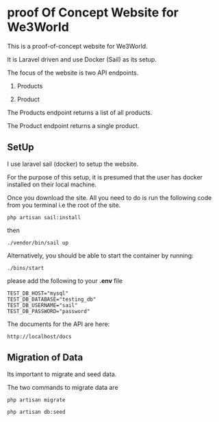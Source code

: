 # proof Of Concept Website for We3World

This is a proof-of-concept website for We3World.

It is Laravel driven and use Docker (Sail) as its setup.

The focus of the website is two API endpoints.

1.	Products

2.	Product

The Products endpoint returns a list of all products.

The Product endpoint returns a single product.

## SetUp 

I use laravel sail (docker) to setup the website. 

For the purpose of this setup, it is presumed that the user has docker installed on their local machine.

Once you download the site. All you need to do is run the following code from you terminal i.e the root of the site. 

    php artisan sail:install

then 

    ./vendor/bin/sail up


Alternatively, you should be able to start the container by running: 

    ./bins/start 

please add the following to your **.env** file


    TEST_DB_HOST="mysql"
    TEST_DB_DATABASE="testing_db"
    TEST_DB_USERNAME="sail"
    TEST_DB_PASSWORD="password"

The documents for the API are here: 

    http://localhost/docs


## Migration of Data 

Its important to migrate and seed data.

The two commands to migrate data are

    php artisan migrate

    php artisan db:seed 




